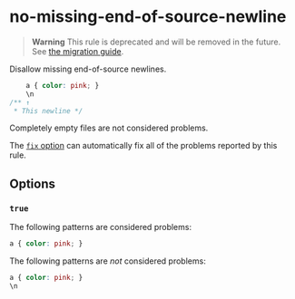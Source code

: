 # no-missing-end-of-source-newline  
  
> **Warning** This rule is deprecated and will be removed in the future. See [the migration guide](../../../docs/migration-guide/to-15.md).  
  
Disallow missing end-of-source newlines.  
  
<!-- prettier-ignore -->  
```css  
    a { color: pink; }  
    \n  
/** ↑  
 * This newline */  
```  
  
Completely empty files are not considered problems.  
  
The [`fix` option](../../../docs/user-guide/options.md#fix) can automatically fix all of the problems reported by this rule.  
  
## Options  
  
### `true`  
  
The following patterns are considered problems:  
  
<!-- prettier-ignore -->  
```css  
a { color: pink; }  
```  
  
The following patterns are _not_ considered problems:  
  
<!-- prettier-ignore -->  
```css  
a { color: pink; }  
\n  
```  
